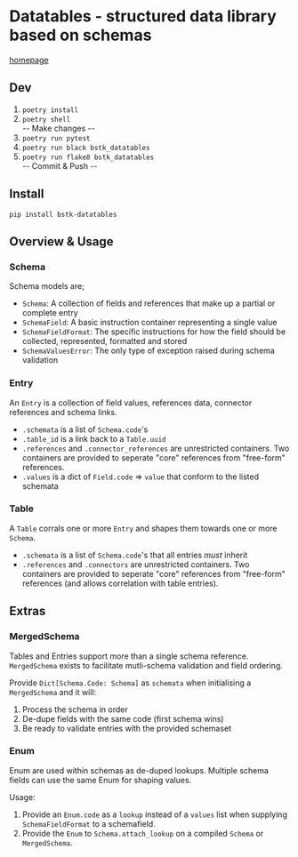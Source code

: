 # Datatables - structured data library based on schemas

[homepage](https://github.com/broadstack-com-au/bstk-datatables)

## Dev

1. `poetry install`
1. `poetry shell`  
-- Make changes --
1. `poetry run pytest`
1. `poetry run black bstk_datatables`
1. `poetry run flake8 bstk_datatables`  
-- Commit & Push --

## Install

`pip install bstk-datatables`

## Overview & Usage

### Schema

Schema models are;

* `Schema`: A collection of fields and references that make up a partial or complete entry
* `SchemaField`: A basic instruction container representing a single value
* `SchemaFieldFormat`: The specific instructions for how the field should be collected, represented, formatted and stored
* `SchemaValuesError`: The only type of exception raised during schema validation

### Entry

An `Entry` is a collection of field values, references data, connector references and schema links.

* `.schemata` is a list of `Schema.code`'s
* `.table_id` is a link back to a `Table.uuid`
* `.references` and `.connector_references` are unrestricted containers. Two containers are provided to seperate "core" references from "free-form" references.
* `.values` is a dict of `Field.code` => `value` that conform to the listed schemata

### Table

A `Table` corrals one or more `Entry` and shapes them towards one or more `Schema`.

* `.schemata` is a list of `Schema.code`'s that all entries _must_ inherit
* `.references` and `.connectors` are unrestricted containers. Two containers are provided to seperate "core" references from "free-form" references (and allows correlation with table entries).

## Extras

### MergedSchema

Tables and Entries support more than a single schema reference.  
`MergedSchema` exists to facilitate mutli-schema validation and field ordering.

Provide `Dict[Schema.Code: Schema]` as `schemata` when initialising a `MergedSchema` and it will:

1. Process the schema in order
1. De-dupe fields with the same code (first schema wins)
1. Be ready to validate entries with the provided schemaset

### Enum

Enum are used within schemas as de-duped lookups. Multiple schema fields can use the same Enum for shaping values.  

Usage:

1. Provide an `Enum.code` as a `lookup` instead of a `values` list when supplying `SchemaFieldFormat` to a schemafield.
1. Provide the `Enum` to `Schema.attach_lookup` on a compiled `Schema` or `MergedSchema`.
